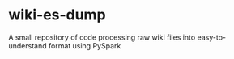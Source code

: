 # wiki-es-dump
A small repository of code processing raw wiki files into easy-to-understand format using PySpark
